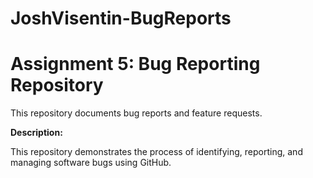 # JoshVisentin-BugReports
# Assignment 5: Bug Reporting Repository

This repository documents bug reports and feature requests. 

**Description:**

This repository demonstrates the process of identifying, reporting, and managing software bugs using GitHub.
